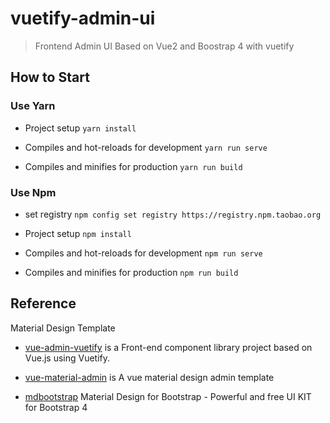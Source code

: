 # vuetify-admin-ui

> Frontend Admin UI Based on Vue2 and Boostrap 4 with vuetify

## How to Start

### Use Yarn

* Project setup ` yarn install `

* Compiles and hot-reloads for development ` yarn run serve `

* Compiles and minifies for production `yarn run build`

### Use Npm

* set registry ` npm config set registry https://registry.npm.taobao.org `

* Project setup ` npm install `

* Compiles and hot-reloads for development ` npm run serve `

* Compiles and minifies for production `npm run build`


## Reference

Material Design Template

* [vue-admin-vuetify](https://github.com/vasttian/vue-admin-vuetify) is a Front-end component library project based on Vue.js using Vuetify.

* [vue-material-admin](https://github.com/tookit/vue-material-admin) is A vue material design admin template 

* [mdbootstrap](https://github.com/mdbootstrap/bootstrap-material-design) Material Design for Bootstrap - Powerful and free UI KIT for Bootstrap 4